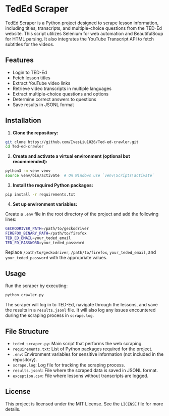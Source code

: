
# TedEd Scraper

TedEd Scraper is a Python project designed to scrape lesson information, including titles, transcripts, and multiple-choice questions from the TED-Ed website. This script utilizes Selenium for web automation and BeautifulSoup for HTML parsing. It also integrates the YouTube Transcript API to fetch subtitles for the videos.

## Features

- Login to TED-Ed
- Fetch lesson titles
- Extract YouTube video links
- Retrieve video transcripts in multiple languages
- Extract multiple-choice questions and options
- Determine correct answers to questions
- Save results in JSONL format

## Installation

1. **Clone the repository:**

```sh
git clone https://github.com/IvesLiu1026/Ted-ed-crawler.git
cd Ted-ed-crawler
```

2. **Create and activate a virtual environment (optional but recommended):**
```bash
python3 -m venv venv
source venv/bin/activate  # On Windows use `venv\Scripts\activate`
```

3. **Install the required Python packages:**

```sh
pip install -r requirements.txt
```

4. **Set up environment variables:**

Create a `.env` file in the root directory of the project and add the following lines:

```sh
GECKODRIVER_PATH=/path/to/geckodriver
FIREFOX_BINARY_PATH=/path/to/firefox
TED_ED_EMAIL=your_teded_email
TED_ED_PASSWORD=your_teded_password
```

Replace `/path/to/geckodriver`, `/path/to/firefox`, `your_teded_email`, and `your_teded_password` with the appropriate values.

## Usage

Run the scraper by executing:

```sh
python crawler.py
```

The scraper will log in to TED-Ed, navigate through the lessons, and save the results in a `results.jsonl` file. It will also log any issues encountered during the scraping process in `scrape.log`.

## File Structure

- `teded_scraper.py`: Main script that performs the web scraping.
- `requirements.txt`: List of Python packages required for the project.
- `.env`: Environment variables for sensitive information (not included in the repository).
- `scrape.log`: Log file for tracking the scraping process.
- `results.jsonl`: File where the scraped data is saved in JSONL format.
- `exception.csv`: File where lessons without transcripts are logged.

## License

This project is licensed under the MIT License. See the `LICENSE` file for more details.